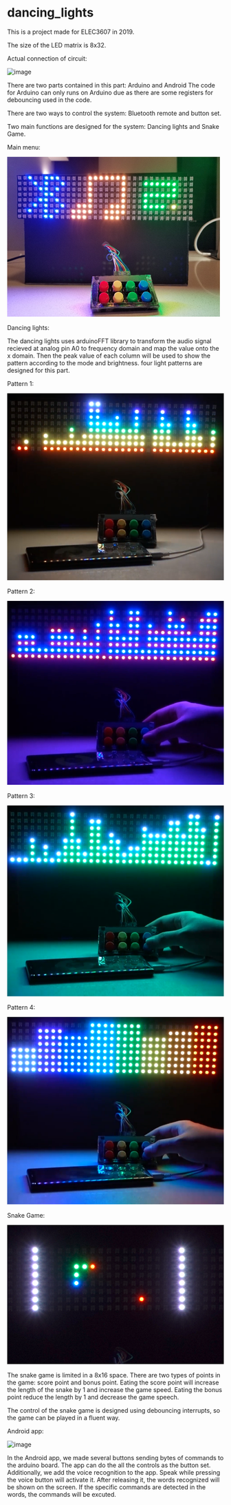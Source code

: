 # dancing_lights
This is a project made for ELEC3607 in 2019.

The size of the LED matrix is 8x32.

Actual connection of circuit:

![image](https://github.com/880n/dancing_lights/blob/master/image/connection.png)


There are two parts contained in this part: Arduino and Android 
The code for Arduino can only runs on Arduino due as there are some registers for debouncing used in the code.

There are two ways to control the system: Bluetooth remote and button set.

Two main functions are designed for the system: Dancing lights and Snake Game.

Main menu:

![image](https://github.com/880n/dancing_lights/blob/master/image/main.png)

Dancing lights:

The dancing lights uses arduinoFFT library to transform the audio signal recieved at analog pin A0 to frequency domain and map the value onto the x domain. Then the peak value of each column will be used to show the pattern according to the mode and brightness.
four light patterns are designed for this part.

Pattern 1:

![image](https://github.com/880n/dancing_lights/blob/master/image/1.png)

Pattern 2:

![image](https://github.com/880n/dancing_lights/blob/master/image/2.png)

Pattern 3:

![image](https://github.com/880n/dancing_lights/blob/master/image/3.png)

Pattern 4:

![image](https://github.com/880n/dancing_lights/blob/master/image/4.png)


Snake Game:

![image](https://github.com/880n/dancing_lights/blob/master/image/snake.png)


The snake game is limited in a 8x16 space. There are two types of points in the game: score point and bonus point. Eating the score point will increase the length of the snake by 1 and increase the game speed. Eating the bonus point reduce the length by 1 and decrease the game speech.

The control of the snake game is designed using debouncing interrupts, so the game can be played in a fluent way.

Android app:

![image](https://github.com/880n/dancing_lights/blob/master/image/app.png)


In the Android app, we made several buttons sending bytes of commands to the arduino board. The app can do the all the controls as the button set. Additionally, we add the voice recognition to the app. Speak while pressing the voice button will activate it. After releasing it, the words recognized will be shown on the screen. If the specific commands are detected in the words, the commands will be excuted.
